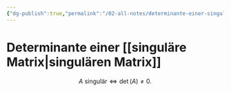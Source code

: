 ```yaml
---
{"dg-publish":true,"permalink":"/02-all-notes/determinante-einer-singulaeren-matrix/","dgHomeLink":true,"dgPassFrontmatter":false}
---
```


# Determinante einer [[singuläre Matrix|singulären Matrix]]
$$A \text{ singulär} \iff \det(A)\neq0.$$